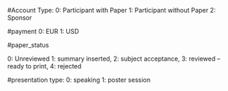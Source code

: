 #Account 
Type: 
0: Participant with Paper
1: Participant without Paper
2: Sponsor

#payment
0: EUR
1: USD

#paper_status 

0: Unreviewed
1: summary inserted, 
2: subject acceptance, 
3: reviewed – ready to print, 
4: rejected

#presentation type:
0: speaking
1: poster session